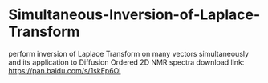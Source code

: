 # Simultaneous-Inversion-of-Laplace-Transform
perform inversion of Laplace Transform on many vectors simultaneously and its application to Diffusion Ordered 2D NMR spectra
download link:
https://pan.baidu.com/s/1skEp6Ol
